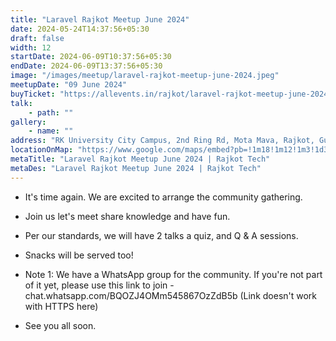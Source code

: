 ```yaml
---
title: "Laravel Rajkot Meetup June 2024"
date: 2024-05-24T14:37:56+05:30
draft: false
width: 12
startDate: 2024-06-09T10:37:56+05:30
endDate: 2024-06-09T13:37:56+05:30
image: "/images/meetup/laravel-rajkot-meetup-june-2024.jpeg"
meetupDate: "09 June 2024"
buyTicket: "https://allevents.in/rajkot/laravel-rajkot-meetup-june-2024/80002513422490"
talk: 
    - path: ""
gallery:
    - name: ""
address: "RK University City Campus, 2nd Ring Rd, Mota Mava, Rajkot, Gujarat 360005, India"
locationOnMap: "https://www.google.com/maps/embed?pb=!1m18!1m12!1m3!1d3692.4238969546304!2d70.75028447511475!3d22.261926944285523!2m3!1f0!2f0!3f0!3m2!1i1024!2i768!4f13.1!3m3!1m2!1s0x3959cbaf9787c173%3A0x8f107a3a70a8ad61!2sRK%20University%20City%20Campus!5e0!3m2!1sen!2sin!4v1703145039679!5m2!1sen!2sin"  
metaTitle: "Laravel Rajkot Meetup June 2024 | Rajkot Tech"
metaDes: "Laravel Rajkot Meetup June 2024 | Rajkot Tech"
---
```


- It's time again. We are excited to arrange the community gathering.

- Join us let's meet share knowledge and have fun.

- Per our standards, we will have 2 talks a quiz, and Q & A sessions.

- Snacks will be served too!

- Note 1: We have a WhatsApp group for the community. If you're not part of it yet, please use this link to join - chat.whatsapp.com/BQOZJ4OMm545867OzZdB5b (Link doesn't work with HTTPS here)

- See you all soon.